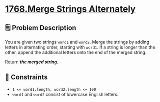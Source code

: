 # [1768.Merge Strings Alternately](https://leetcode.com/problems/merge-strings-alternately/?envType=study-plan-v2&id=leetcode-75)

## 🗒️ Problem Description
You are given two strings `word1` and `word2`. Merge the strings by adding letters in alternating order, starting with `word1`. If a string is longer than the other, append the additional letters onto the end of the merged string.

Return ***the merged string.***

## 📌 Constraints
- `1 <= word1.length, word2.length <= 100`
- `word1` and `word2` consist of lowercase English letters.

